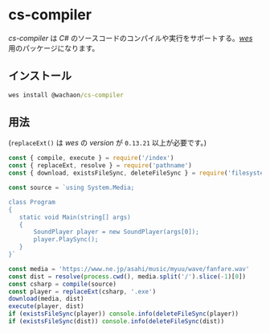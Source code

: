 # cs-compiler

*cs-compiler* は *C#* のソースコードのコンパイルや実行をサポートする。[*wes*](https://github.com/wachaon/wes)
 用のパッケージになります。

 ## インストール

 ```bat
 wes install @wachaon/cs-compiler
 ```

 ## 用法

(`replaceExt()` は *wes* の *version* が `0.13.21` 以上が必要です。)

 ```javascript
const { compile, execute } = require('/index')
const { replaceExt, resolve } = require('pathname')
const { download, existsFileSync, deleteFileSync } = require('filesystem')

const source = `using System.Media;

class Program
{
    static void Main(string[] args)
    {
        SoundPlayer player = new SoundPlayer(args[0]);
        player.PlaySync();
    }
}`

const media = 'https://www.ne.jp/asahi/music/myuu/wave/fanfare.wav'
const dist = resolve(process.cwd(), media.split('/').slice(-1)[0])
const csharp = compile(source)
const player = replaceExt(csharp, '.exe')
download(media, dist)
execute(player, dist)
if (existsFileSync(player)) console.info(deleteFileSync(player))
if (existsFileSync(dist)) console.info(deleteFileSync(dist))
 ```
